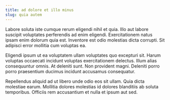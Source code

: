 ```yaml
---
title: ad dolore et illo minus
slug: quia autem
---
```


Labore soluta iste cumque rerum eligendi nihil et quia. Illo aut labore suscipit voluptates perferendis ad enim eligendi. Exercitationem natus ipsam enim dolorum quia est. Inventore est odio molestias dicta corrupti. Sit adipisci error mollitia cum voluptas ea.

Eligendi ipsum ut ea voluptatem ullam voluptates quo excepturi sit. Harum voluptas occaecati incidunt voluptas exercitationem delectus. Illum alias consequuntur omnis. At deleniti sunt. Non provident magni. Deleniti porro porro praesentium ducimus incidunt accusamus consequatur.

Repellendus aliquid ad ut libero unde odio eos sit ullam. Quia dicta molestiae earum. Mollitia dolores molestias id dolores blanditiis ab soluta temporibus. Officiis rem accusantium et nulla et ipsum aut sed.
